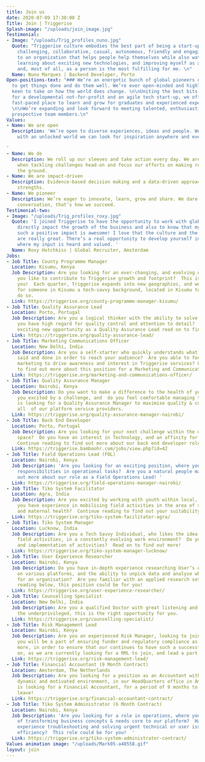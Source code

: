 ```yaml
---
title: Join us
date: 2020-07-09 17:30:00 Z
Title: Join | Triggerise
Splash-image: "/uploads/join_image.jpg"
Testimonial:
- Image: "/uploads/Trig_profiles_nuno.jpg"
  Quote: "Triggerise culture embodies the best part of being a start-up - it's relaxed,
    challenging, collaborative, casual, autonomous, friendly and engaging.  Contributing
    to an organization that helps people help themselves while also watching it grow,
    learning about exciting new technologies, and improving myself as a developer
    and, most of all, as a person is the most fulfilling for me. \n"
  Name: Nuno Marques | Backend Developer, Porto
Open-positions-text: "### We’re an energetic bunch of global pioneers on a mission
  to get things done and do them well. We’re ever open-minded and highly impact-driven,
  keen to take on how the world does change. \n\nUniting the best bits of working
  for a developmental not-for-profit and an agile tech start-up, we offer an inspiring
  fast-paced place to learn and grow for graduates and experienced experts alike.
  \n\nWe’re expanding and look forward to meeting talented, enthusiastic and driven
  prospective team members.\n"
Values:
- Name: We are open
  Description: 'We’re open to diverse experiences, ideas and people. We believe that
    with an unlocked world we can look for inspiration anywhere and everywhere.

'
- Name: We do
  Description: We roll up our sleeves and take action every day. We are fast and fearless
    when tackling challenges head-on and focus our efforts on making real impact on
    the ground.
- Name: We are impact-driven
  Description: Evidence-based decision making and a data-driven approach are our core
    strengths.
- Name: We pioneer
  Description: We’re eager to innovate, learn, grow and share. We dare to change the
    conversation, that’s how we succeed.
Testimonial-two:
- Image: "/uploads/Trig_profiles_roxy.jpg"
  Quote: 'I joined Triggerise to have the opportunity to work with global colleagues,
    directly impact the growth of the business and also to know that my work is creating
    such a positive impact is awesome! I love that the culture and the people here
    are really great. There’s a real opportunity to develop yourself in an environment
    where my input is heard and valued. '
  Name: Roxy Hotchkiss | Global Recruiter, Amsterdam
Jobs:
- Job Title: County Programme Manager
  Location: Kisumu, Kenya
  Job Description: Are you looking for an ever-changing, and evolving working environment?  Would
    you like to contribute to Triggerise growth and footprint?  This is the role for
    you!  Each quarter, Triggerise expands into new geographies, and we are looking
    for someone in Kisumu a tech-savvy background, located in Kisumu to help us to
    do so.
  Link: https://triggerise.org/county-programme-manager-kisumu/
- Job Title: Quality Assurance Lead
  Location: Porto, Portugal
  Job Description: Are you a logical thinker with the ability to solve complex problems?  Do
    you have high regard for quality control and attention to detail?  We have an
    exciting new opportunity as a Quality Assurance Lead read on to find out more.
  Link: https://triggerise.org/quality-assurance-lead/
- Job Title: Marketing Communications Officer
  Location: New Delhi, India
  Job Description: Are you a self-starter who quickly understands what needs to be
    said and done in order to reach your audience?  Are you able to focus on targeted
    marketing to drive awareness and interest in Triggerise services? Continue reading
    to find out more about this position for a Marketing and Communications Officer.
  Link: https://triggerise.org/marketing-and-communications-officer/
- Job Title: Quality Assurance Manager
  Location: Nairobi, Kenya
  Job Description: Do you want to make a difference to the health of your community?  Are
    you excited by a challenge, and  do you feel comfortable managing teams of implementers?  Triggerise
    is looking for a Quality Assurance Manager to maximise quality & compliance among
    all  of our platform service providers.
  Link: https://triggerise.org/quality-assurance-manager-nairobi/
- Job Title: Back End Developer
  Location: Porto, Portugal
  Job Description: Are you looking for your next challenge within the development
    space?  Do you have an interest in Technology, and an affinity for back end development?
    Continue reading to find out more about our back end developer role.
  Link: https://triggerise.bamboohr.com/jobs/view.php?id=42
- Job Title: Field Operations Lead (FOL)
  Location: Nairobi, Kenya
  Job Description: 'Are you looking for an exciting position, where you have multiple
    responsibilities in operational tasks?  Are you a natural people manager?  Find
    out more about our role as a Field Operations Lead! '
  Link: https://triggerise.org/field-operations-manager-nairobi/
- Job Title: Tiko System Facilitator
  Location: Agra, India
  Job Description: Are you excited by working with youth within local, urban communities?  Do
    you have experience in mobilising field activities in the area of sexual, reproductive
    and maternal health?  Continue reading to find out your suitability for this position!
  Link: https://triggerise.org/tiko-system-facilitator-agra/
- Job Title: Tiko System Manager
  Location: Lucknow, India
  Job Description: Are you a Tech Savvy Individual, who likes the idea of mobilising
    field activities, in a constantly evolving work environment?  Do you enjoy coordination
    and implementation of activities?  Read on to find out more!
  Link: https://triggerise.org/tiko-system-manager-lucknow/
- Job Title: User Experience Researcher
  Location: Nairobi, Kenya
  Job Description: Do you have in-depth experience researching User’s experiences
    on various platforms, and the ability to unpick data and analyse what it means
    for an organisation?  Are you familiar with an applied research setting?  Continue
    reading below, this position could be for you!
  Link: https://triggerise.org/user-experience-researcher/
- Job Title: Counselling Specialist
  Location: New Delhi, India
  Job Description: Are you a qualified Doctor with great listening and empathy towards
    the underprivileged, this is the right opportunity for you.
  Link: https://triggerise.org/counselling-specialist/
- Job Title: Risk Management Lead
  Location: Nairobi, Kenya
  Job Description: Are you an experienced Risk Manager, looking to join an NGO, where
    you will be a part of ensuring funder and regulatory compliance as well as much
    more, in order to ensure that our continues to have such a successful impact?  Read
    on, as we are currently looking for a RML to join, and lead a part of our team!
  Link: https://triggerise.org/risk-management-lead/
- Job Title: Financial Accountant (9 Month Contract)
  Location: Amsterdam, The Netherlands
  Job Description: Are you looking for a position as an Accountant within a young,
    dynamic and motivated environment, in our HeadQuarters office in Amsterdam? Triggerise
    is looking for a Financial Accountant, for a period of 9 months to cover maternity
    leave!
  Link: https://triggerise.org/financial-accountant-contract/
- Job Title: Tiko System Administrator (6 Month Contract)
  Location: Nairobi, Kenya
  Job Description: 'Are you looking for a role in operations, where you can be a part
    of transforming business concepts & needs core to our platform?  Have you got
    experience troubleshooting and solving urgent technical or user issues with great
    efficiency?  This role could be for you!  '
  Link: https://triggerise.org/tiko-system-administrator-contract/
Values animation image: "/uploads/Mark05-a40558.gif"
layout: join
---
```


